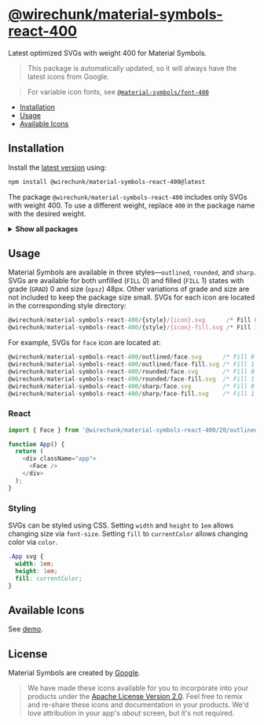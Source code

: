 # [@wirechunk/material-symbols-react-400](https://github.com/marella/material-symbols/tree/main/svg/400)

Latest optimized SVGs with weight 400 for Material Symbols.

> This package is automatically updated, so it will always have the latest icons from Google.

> For variable icon fonts, see [`@material-symbols/font-400`](https://www.npmjs.com/package/@material-symbols/font-400)

- [Installation](#installation)
- [Usage](#usage)
- [Available Icons](#available-icons)

## Installation

Install the [latest version][releases] using:

```sh
npm install @wirechunk/material-symbols-react-400@latest
```

The package `@wirechunk/material-symbols-react-400` includes only SVGs with weight 400. To use a different weight, replace `400` in the package name with the desired weight.

<details>
<summary><strong>Show all packages</strong></summary><br>

| Package                                                                                | Weight |
| :------------------------------------------------------------------------------------- | :----- |
| [`@wirechunk/material-symbols-react-100`](https://www.npmjs.com/package/@wirechunk/material-symbols-react-100) | 100    |
| [`@wirechunk/material-symbols-react-200`](https://www.npmjs.com/package/@wirechunk/material-symbols-react-200) | 200    |
| [`@wirechunk/material-symbols-react-300`](https://www.npmjs.com/package/@wirechunk/material-symbols-react-300) | 300    |
| [`@wirechunk/material-symbols-react-400`](https://www.npmjs.com/package/@wirechunk/material-symbols-react-400) | 400    |
| [`@wirechunk/material-symbols-react-500`](https://www.npmjs.com/package/@wirechunk/material-symbols-react-500) | 500    |
| [`@wirechunk/material-symbols-react-600`](https://www.npmjs.com/package/@wirechunk/material-symbols-react-600) | 600    |
| [`@wirechunk/material-symbols-react-700`](https://www.npmjs.com/package/@wirechunk/material-symbols-react-700) | 700    |

</details>

## Usage

Material Symbols are available in three styles&mdash;`outlined`, `rounded`, and `sharp`. SVGs are available for both unfilled (`FILL` 0) and filled (`FILL` 1) states with grade (`GRAD`) 0 and size (`opsz`) 48px. Other variations of grade and size are not included to keep the package size small. SVGs for each icon are located in the corresponding style directory:

```js
@wirechunk/material-symbols-react-400/{style}/{icon}.svg      /* Fill 0 */
@wirechunk/material-symbols-react-400/{style}/{icon}-fill.svg /* Fill 1 */
```

For example, SVGs for `face` icon are located at:

```js
@wirechunk/material-symbols-react-400/outlined/face.svg      /* Fill 0 */
@wirechunk/material-symbols-react-400/outlined/face-fill.svg /* Fill 1 */
@wirechunk/material-symbols-react-400/rounded/face.svg       /* Fill 0 */
@wirechunk/material-symbols-react-400/rounded/face-fill.svg  /* Fill 1 */
@wirechunk/material-symbols-react-400/sharp/face.svg         /* Fill 0 */
@wirechunk/material-symbols-react-400/sharp/face-fill.svg    /* Fill 1 */
```

### React

```js
import { Face } from '@wirechunk/material-symbols-react-400/20/outlined/face.svg';

function App() {
  return (
    <div className="app">
      <Face />
    </div>
  );
}
```

### Styling

SVGs can be styled using CSS. Setting `width` and `height` to `1em` allows changing size via `font-size`. Setting `fill` to `currentColor` allows changing color via `color`.

```css
.App svg {
  width: 1em;
  height: 1em;
  fill: currentColor;
}
```

## Available Icons

See [demo].

## License

Material Symbols are created by [Google](https://github.com/google/material-design-icons#license).

> We have made these icons available for you to incorporate into your products under the [Apache License Version 2.0][license]. Feel free to remix and re-share these icons and documentation in your products.
We'd love attribution in your app's *about* screen, but it's not required.

[releases]: https://github.com/marella/material-symbols/releases
[license]: https://github.com/marella/material-symbols/blob/main/svg/400/LICENSE
[demo]: https://marella.github.io/material-symbols/demo/
